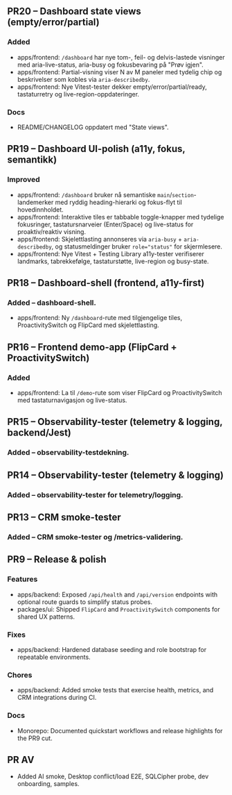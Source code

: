 ## PR20 – Dashboard state views (empty/error/partial)

### Added
- apps/frontend: `/dashboard` har nye tom-, feil- og delvis-lastede visninger med aria-live-status, aria-busy og fokusbevaring på "Prøv igjen".
- apps/frontend: Partial-visning viser N av M paneler med tydelig chip og beskrivelser som kobles via `aria-describedby`.
- apps/frontend: Nye Vitest-tester dekker empty/error/partial/ready, tastaturretry og live-region-oppdateringer.

### Docs
- README/CHANGELOG oppdatert med "State views".

## PR19 – Dashboard UI-polish (a11y, fokus, semantikk)

### Improved
- apps/frontend: `/dashboard` bruker nå semantiske `main`/`section`-landemerker med ryddig heading-hierarki og fokus-flyt til hovedinnholdet.
- apps/frontend: Interaktive tiles er tabbable toggle-knapper med tydelige fokusringer, tastatursnarveier (Enter/Space) og live-status for proaktiv/reaktiv visning.
- apps/frontend: Skjelettlasting annonseres via `aria-busy` + `aria-describedby`, og statusmeldinger bruker `role="status"` for skjermlesere.
- apps/frontend: Nye Vitest + Testing Library a11y-tester verifiserer landmarks, tabrekkefølge, tastaturstøtte, live-region og busy-state.

## PR18 – Dashboard-shell (frontend, a11y-first)

### Added – dashboard-shell.
- apps/frontend: Ny `/dashboard`-rute med tilgjengelige tiles, ProactivitySwitch og FlipCard med skjelettlasting.

## PR16 – Frontend demo-app (FlipCard + ProactivitySwitch)

### Added
- apps/frontend: La til `/demo`-rute som viser FlipCard og ProactivitySwitch med tastaturnavigasjon og live-status.

## PR15 – Observability-tester (telemetry & logging, backend/Jest)

### Added – observability-testdekning.

## PR14 – Observability-tester (telemetry & logging)

### Added – observability-tester for telemetry/logging.

## PR13 – CRM smoke-tester

### Added – CRM smoke-tester og /metrics-validering.

## PR9 – Release & polish

### Features
- apps/backend: Exposed `/api/health` and `/api/version` endpoints with optional route guards to simplify status probes.
- packages/ui: Shipped `FlipCard` and `ProactivitySwitch` components for shared UX patterns.

### Fixes
- apps/backend: Hardened database seeding and role bootstrap for repeatable environments.

### Chores
- apps/backend: Added smoke tests that exercise health, metrics, and CRM integrations during CI.

### Docs
- Monorepo: Documented quickstart workflows and release highlights for the PR9 cut.

## PR AV
- Added AI smoke, Desktop conflict/load E2E, SQLCipher probe, dev onboarding, samples.
